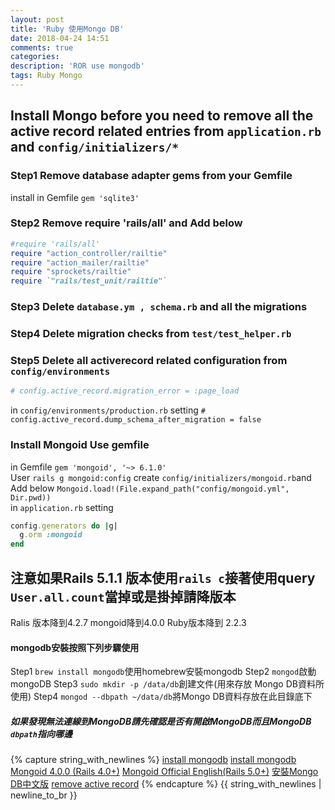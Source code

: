 ```yaml
---
layout: post
title: 'Ruby 使用Mongo DB'
date: 2018-04-24 14:51
comments: true
categories:
description: 'ROR use mongodb'
tags: Ruby Mongo
---
```

## Install Mongo before you need to remove all the active record related entries from `application.rb` and `config/initializers/*`
### Step1 Remove database adapter gems from your Gemfile
install in Gemfile `gem 'sqlite3'`
### Step2 Remove require 'rails/all' and Add below
```rb
#require 'rails/all'
require "action_controller/railtie"
require "action_mailer/railtie"
require "sprockets/railtie"
require `"rails/test_unit/railtie"`
```
### Step3 Delete `database.ym , schema.rb` and all the migrations
### Step4 Delete migration checks from `test/test_helper.rb`
### Step5 Delete all activerecord related configuration from `config/environments`
```conf
# config.active_record.migration_error = :page_load
```
in `config/environments/production.rb` setting `# config.active_record.dump_schema_after_migration = false`
### Install Mongoid Use gemfile
in Gemfile `gem 'mongoid', '~> 6.1.0'`<br>
User `rails g mongoid:config` create `config/initializers/mongoid.rb`and Add below
`Mongoid.load!(File.expand_path("config/mongoid.yml", Dir.pwd))`<br>
in `application.rb` setting
```rb
config.generators do |g|
  g.orm :mongoid
end
```
## 注意如果Rails 5.1.1 版本使用`rails c`接著使用query `User.all.count`當掉或是掛掉請降版本
Ralis 版本降到4.2.7
mongoid降到4.0.0
Ruby版本降到 2.2.3

#### mongodb安裝按照下列步驟使用
Step1 `brew install mongodb`使用homebrew安裝mongodb
Step2 `mongod`啟動mongoDB
Step3 `sudo mkdir -p /data/db`創建文件(用來存放 Mongo DB資料所使用)
Step4 `mongod --dbpath ~/data/db`將Mongo DB資料存放在此目錄底下
##### 如果發現無法連線到MongoDB請先確認是否有開啟MongoDB而且MongoDB `dbpath`指向哪邊
{% capture string_with_newlines %}
[install mongodb](https://www.jianshu.com/p/1582e58483be)
[install mongodb](http://www.runoob.com/mongodb/mongodb-osx-install.html)
[Mongoid 4.0.0 (Rails 4.0+)](https://mongoid.github.io/old/en/mongoid/docs/installation.html)
[Mongoid Official English(Rails 5.0+)](https://docs.mongodb.com/mongoid/master/tutorials/mongoid-installation/)
[安裝Mongo DB中文版](https://www.1ju.org/mongodb/mongodb-ruby)
[remove active record](https://stackoverflow.com/questions/28319002/how-do-i-remove-activerecord-from-an-existing-rails-4-application)
{% endcapture %}
{{ string_with_newlines | newline_to_br }}